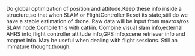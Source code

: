 Do global optimization of position and attitude.Keep these info inside a structure,so that when SLAM or FlightController Reset its state,still do we have a stable estimation of drone.
Raw data will be input from mavros/ros SLAM node;Compile this with catkin.
Combine visual slam info,external AHRS info,flight controller attitude info,GPS info,scene retriever info and magnet info.
May be useful when dealing with flight sessions.
Still an immature thought,though.





